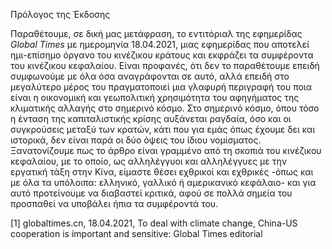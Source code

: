 Πρόλογος της Έκδοσης

Παραθέτουμε, σε δική μας μετάφραση, το εντιτόριαλ της εφημερίδας _Global Times_ με ημερομηνία 18.04.2021, μιας εφημερίδας που αποτελεί ημι-επίσημο όργανο του κινέζικου κράτους και εκφράζει τα συμφέροντα του κινέζικου κεφαλαίου.
Είναι προφανές, ότι δεν το παραθέτουμε επειδή συμφωνούμε με όλα όσα αναγράφονται σε αυτό, αλλά επειδή στο μεγαλύτερο μέρος του πραγματοποιεί μια γλαφυρή περιγραφή του ποια είναι η οικονομική και γεωπολιτική χρησιμότητα του αφηγήματος της κλιματικής αλλαγής στο σημερινό κόσμο.
Στο σημερινό κόσμο, όπου τόσο η ένταση της καπιταλιστικής κρίσης αυξάνεται ραγδαία, όσο και οι συγκρούσεις μεταξύ των κρατών, κάτι που για εμάς όπως έχουμε δει και ιστορικά, δεν είναι παρά οι δύο όψεις του ίδιου νομίσματος.
Ξανατονίζουμε πως το άρθρο είναι γραμμένο από τη σκοπιά του κινέζικου κεφαλαίου, με το οποίο, ως αλληλέγγυοι και αλληλέγγυες με την εργατική τάξη στην Κίνα, είμαστε θέσει εχθρικοί και εχθρικές -όπως και με όλα τα υπόλοιπα: ελληνικό, γαλλικό ή αμερικανικό κεφάλαιο- και για αυτό προτείνουμε να διαβαστεί κριτικά, αφού σε πολλά σημεία του προσπαθεί να υποβάλει ήπια τα συμφέροντά του.


[1] globaltimes.cn, 18.04.2021, To deal with climate change, China-US cooperation is important and sensitive: Global Times editorial
